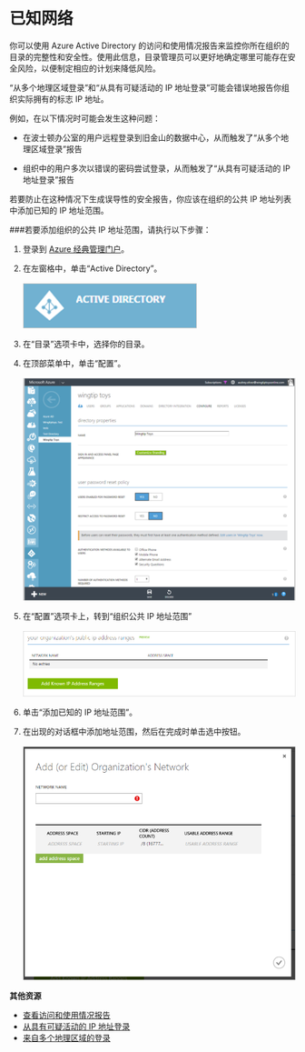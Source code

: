 <properties 
	pageTitle="已知网络 | Azure" 
	description="配置已知网络后，你可以避免将你组织拥有的 IP 地址包含在“从多个地理区域登录”和“从具有可疑活动的 IP 地址登录”报告中。" 
	services="active-directory" 
	documentationCenter="" 
	authors="markusvi" 
	manager="stevenpo"  
	editor=""/>

<tags 
	ms.service="active-directory" 
	ms.date="05/03/2016" 
	wacn.date="06/23/2016"/>

# 已知网络


你可以使用 Azure Active Directory 的访问和使用情况报告来监控你所在组织的目录的完整性和安全性。使用此信息，目录管理员可以更好地确定哪里可能存在安全风险，以便制定相应的计划来降低风险。

“从多个地理区域登录”和“从具有可疑活动的 IP 地址登录”可能会错误地报告你组织实际拥有的标志 IP 地址。

例如，在以下情况时可能会发生这种问题：

- 在波士顿办公室的用户远程登录到旧金山的数据中心，从而触发了“从多个地理区域登录”报告 

- 组织中的用户多次以错误的密码尝试登录，从而触发了“从具有可疑活动的 IP 地址登录”报告

若要防止在这种情况下生成误导性的安全报告，你应该在组织的公共 IP 地址列表中添加已知的 IP 地址范围。


###若要添加组织的公共 IP 地址范围，请执行以下步骤： 

1.	登录到 [Azure 经典管理门户](https://manage.windowsazure.cn)。

2.	在左窗格中，单击“Active Directory”。<br><br>![云应用程序发现的工作原理](./media/active-directory-known-networks/known-netwoks-01.png)

3.	在“目录”选项卡中，选择你的目录。

4.	在顶部菜单中，单击“配置”。<br><br>![云应用程序发现的工作原理](./media/active-directory-known-networks/known-netwoks-02.png)

5.	在“配置”选项卡上，转到“组织公共 IP 地址范围”<br><br>![云应用程序发现的工作原理](./media/active-directory-known-networks/known-netwoks-03.png)

6.	单击“添加已知的 IP 地址范围”。

7.	在出现的对话框中添加地址范围，然后在完成时单击选中按钮。<br><br>![云应用程序发现的工作原理](./media/active-directory-known-networks/known-netwoks-04.png)


**其他资源**


* [查看访问和使用情况报告](/documentation/articles/active-directory-view-access-usage-reports/)
* [从具有可疑活动的 IP 地址登录](/documentation/articles/active-directory-reporting-sign-ins-from-ip-addresses-with-suspicious-activity/)
* [来自多个地理区域的登录](/documentation/articles/active-directory-reporting-sign-ins-from-multiple-geographies/)



<!---HONumber=Mooncake_0613_2016-->
